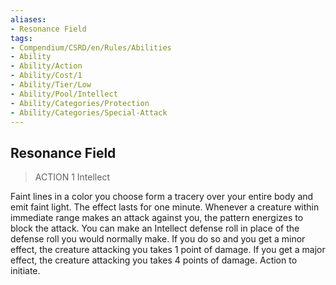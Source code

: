 ```yaml
---
aliases:
- Resonance Field
tags:
- Compendium/CSRD/en/Rules/Abilities
- Ability
- Ability/Action
- Ability/Cost/1
- Ability/Tier/Low
- Ability/Pool/Intellect
- Ability/Categories/Protection
- Ability/Categories/Special-Attack
---
```


  
## Resonance Field  
>ACTION 1  Intellect  
  
Faint lines in a color you choose form a tracery over your entire body and emit faint light. The effect lasts for one minute. Whenever a creature within immediate range makes an attack against you, the pattern energizes to block the attack. You can make an Intellect defense roll in place of the defense roll you would normally make. If you do so and you get a minor effect, the creature attacking you takes 1 point of damage. If you get a major effect, the creature attacking you takes 4 points of damage. Action to initiate.